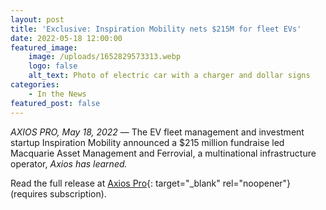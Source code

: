 ```yaml
---
layout: post
title: 'Exclusive: Inspiration Mobility nets $215M for fleet EVs'
date: 2022-05-18 12:00:00
featured_image:
    image: /uploads/1652829573313.webp
    logo: false
    alt_text: Photo of electric car with a charger and dollar signs
categories:
    - In the News
featured_post: false
---
```

*AXIOS PRO, May 18, 2022* — The EV fleet management and investment startup Inspiration Mobility announced a $215 million fundraise led Macquarie Asset Management and Ferrovial, a multinational infrastructure operator, *Axios has learned.*

Read the full release at [Axios Pro](https://www.axios.com/pro/climate-deals/2022/05/18/inspiration-mobility-nets-215m-fleet-evs-macquarie-ferrovial){: target="_blank" rel="noopener"} (requires subscription).
